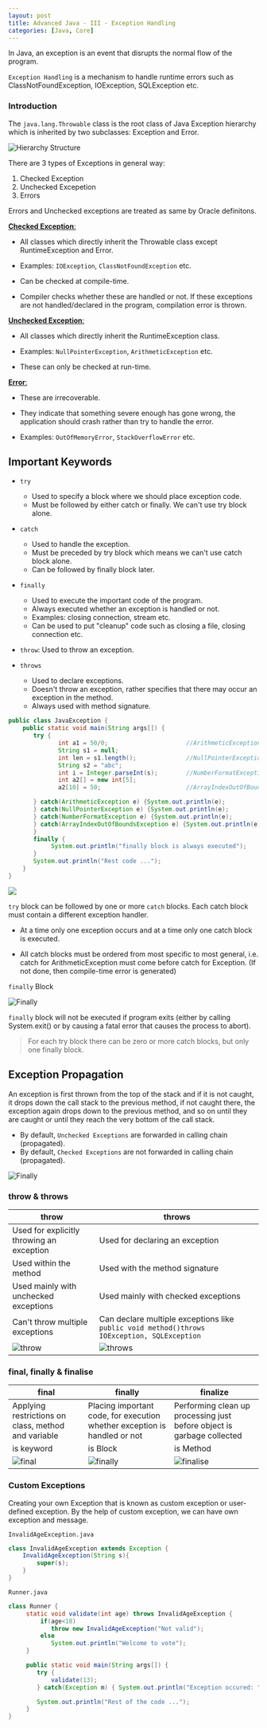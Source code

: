 ```yaml
---
layout: post
title: Advanced Java - III - Exception Handling
categories: [Java, Core]
---
```


In Java, an exception is an event that disrupts the normal flow of the program.

`Exception Handling` is a mechanism to handle runtime errors such as ClassNotFoundException, IOException, SQLException etc.

### Introduction

  The `java.lang.Throwable` class is the root class of Java Exception hierarchy which is inherited by two subclasses: Exception and Error.

  ![Hierarchy Structure](../assets/images/JA-1.png)

  There are 3 types of Exceptions in general way:
  1. Checked Exception
  2. Unchecked Excepetion
  3. Errors

  Errors and Unchecked exceptions are treated as same by Oracle definitons.


  <ins>**Checked Exception**:</ins>
  - All classes which directly inherit the Throwable class except RuntimeException and Error.

  - Examples: `IOException`, `ClassNotFoundException` etc.

  - Can be checked at compile-time.

  - Compiler checks whether these are handled or not. If these exceptions are not handled/declared in the program, compilation error is thrown.


  <ins>**Unchecked Exception**:</ins>
  - All classes which directly inherit the RuntimeException class.

  - Examples: `NullPointerException`, `ArithmeticException` etc.

  - These can only be checked at run-time.


  <ins>**Error**:</ins>
  - These are irrecoverable.

  - They indicate that something severe enough has gone wrong, the application should crash rather than try to handle the error.

  - Examples: `OutOfMemoryError`, `StackOverflowError` etc.

## Important Keywords

  - `try`
     - Used to specify a block where we should place exception code.
     - Must be followed by either catch or finally. We can't use try block alone.


  - `catch`
     - Used to handle the exception.
     - Must be preceded by try block which means we can't use catch block alone.
     - Can be followed by finally block later.


  - `finally`
     - Used to execute the important code of the program.
     - Always executed whether an exception is handled or not.
     - Examples: closing connection, stream etc.
     - Can be used to put "cleanup" code such as closing a file, closing connection etc.


  - `throw`: Used to throw an exception.

  - `throws`
     - Used to declare exceptions.
     - Doesn't throw an exception, rather specifies that there may occur an exception in the method.
     - Always used with method signature.


  ```java
  public class JavaException {  
      public static void main(String args[]) {  
         try {   
                int a1 = 50/0;                      //ArithmeticException
                String s1 = null;  
                int len = s1.length();              //NullPointerException
                String s2 = "abc";
                int i = Integer.parseInt(s);        //NumberFormatException
                int a2[] = new int[5];
                a2[10] = 50;                        //ArrayIndexOutOfBoundsException

         } catch(ArithmeticException e) {System.out.println(e);
         } catch(NullPointerException e) {System.out.println(e);
         } catch(NumberFormatException e) {System.out.println(e);
         } catch(ArrayIndexOutOfBoundsException e) {System.out.println(e);
         }
         finally {
              System.out.println("finally block is always executed");
         }  
         System.out.println("Rest code ...");  
      }  
  }  
  ```

  ![](../assets/images/JA-2.JPG)

  `try` block can be followed by one or more `catch` blocks. Each catch block must contain a different exception handler.

   - At a time only one exception occurs and at a time only one catch block is executed.

   - All catch blocks must be ordered from most specific to most general, i.e. catch for ArithmeticException must come before catch for Exception. (If not done, then compile-time error is generated)


  `finally` Block

  ![Finally](../assets/images/JA-3.JPG)

  `finally` block will not be executed if program exits (either by calling System.exit() or by causing a fatal error that causes the process to abort).

> For each try block there can be zero or more catch blocks, but only one finally block.

## Exception Propagation

An exception is first thrown from the top of the stack and if it is not caught, it drops down the call stack to the previous method, if not caught there, the exception again drops down to the previous method, and so on until they are caught or until they reach the very bottom of the call stack.


- By default, `Unchecked Exceptions` are forwarded in calling chain (propagated).
- By default, `Checked Exceptions` are not forwarded in calling chain (propagated).

![Finally](../assets/images/JA-4.JPG)

### throw & throws

  |throw|throws|
  |---|---|
  |Used for explicitly throwing an exception|Used for declaring an exception|
  |Used within the method|Used with the method signature|
  |Used mainly with unchecked exceptions|Used mainly with checked exceptions|
  |Can't throw multiple exceptions|Can declare multiple exceptions like `public void method()throws IOException, SQLException`|
  |![throw](../assets/images/JA-5.png)|![throws](../assets/images/JA-6.png)|

### final, finally & finalise

  |final|finally|finalize|
  |---|---|---|
  |Applying restrictions on class, method and variable|Placing important code, for execution whether exception is handled or not|Performing clean up processing just before object is garbage collected|
  |is keyword|is Block|is Method|
  |![final](../assets/images/JA-7.png)|![finally](../assets/images/JA-8.png)|![finalise](../assets/images/JA-9.png)|

### Custom Exceptions

  Creating your own Exception that is known as custom exception or user-defined exception. By the help of custom exception, we can have own exception and message.

  `InvalidAgeException.java`
  ```java
  class InvalidAgeException extends Exception {  
      InvalidAgeException(String s){  
          super(s);
      }  
  }  
  ```

  `Runner.java`
  ```java
  class Runner {  
       static void validate(int age) throws InvalidAgeException {  
           if(age<18)  
              throw new InvalidAgeException("Not valid");  
           else  
              System.out.println("Welcome to vote");  
       }  

       public static void main(String args[]) {  
          try {  
              validate(13);  
          } catch(Exception m) { System.out.println("Exception occured: "+m); }  

          System.out.println("Rest of the code ...");  
       }  
  }
```
